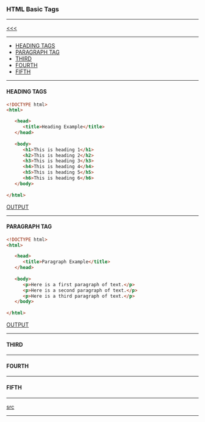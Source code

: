 
### HTML Basic Tags

---

[<<<](https://github.com/ttltrk/WEB/blob/master/BHM/BHM.MD)

---

* <a href="#1">HEADING TAGS</a>
* <a href="#2">PARAGRAPH TAG</a>
* <a href="#3">THIRD</a>
* <a href="#4">FOURTH</a>
* <a href="#5">FIFTH</a>

---

<h4 id="1">HEADING TAGS</h4>

```html
<!DOCTYPE html>
<html>

   <head>
      <title>Heading Example</title>
   </head>
	
   <body>
      <h1>This is heading 1</h1>
      <h2>This is heading 2</h2>
      <h3>This is heading 3</h3>
      <h4>This is heading 4</h4>
      <h5>This is heading 5</h5>
      <h6>This is heading 6</h6>
   </body>
	
</html>
```

[OUTPUT](http://htmlpreview.github.io/?https://github.com/ttltrk/WEB/blob/master/BHM/03/03_01.HTML)

---

<h4 id="2">PARAGRAPH TAG</h4>

```html
<!DOCTYPE html>
<html>

   <head>
      <title>Paragraph Example</title>
   </head>
	
   <body>
      <p>Here is a first paragraph of text.</p>
      <p>Here is a second paragraph of text.</p>
      <p>Here is a third paragraph of text.</p>
   </body>
	
</html>
```

[OUTPUT](http://htmlpreview.github.io/?https://github.com/ttltrk/WEB/blob/master/BHM/03/03_02.HTML)

---

<h4 id="3">THIRD</h4>

---

<h4 id="4">FOURTH</h4>

---

<h4 id="5">FIFTH</h4>

---

[src](https://www.tutorialspoint.com/html/html_basic_tags.htm)

---
